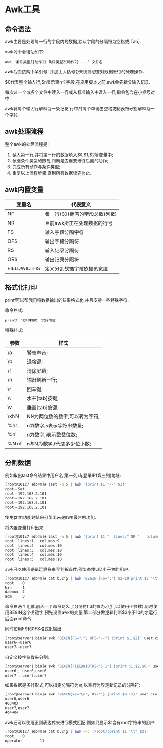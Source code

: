 # Awk工具

## 命令语法

awk主要是处理每一行的字段内的数据,默认字段的分隔符为空格或[Tab].

awk的命令语法如下:

`awk '条件类型1{动作1} 条件类型2{动作2} ...' 文件名`

awk后面接两个单引号''并加上大括号{}来设置想要对数据进行的处理操作.

\$0代表整个输入行,$n表示第n个字段.在应用脚本之前,awk会先拆分输入记录.

每次从一个或多个文件中读入一行或从标准输入中读入一行,指令包含在小括号对中.

awk将每个输入行解释为一条记录,行中的每个单词由空格或制表符分割解释为一个字段.



## awk处理流程

整个awk的处理流程是:

1. 读入第一行,并将第一行的数据填入\$0,\$1,\$2等变量中;
2. 依据条件类型的限制,判断是否需要进行后面的动作;
3. 完成所有动作与条件类型;
4. 重复以上流程步骤,直到所有数据读完为止.



## awk内置变量

| **变量名**  | **代表意义**                   |
| ----------- | ------------------------------ |
| NF          | 每一行($0)拥有的字段总数(列数) |
| NR          | 目前awk所正在处理数据的行号    |
| FS          | 输入字段分隔字符               |
| OFS         | 输出字段分隔符                 |
| RS          | 输入记录分隔符                 |
| ORS         | 输出记录分隔符                 |
| FIELDWIDTHS | 定义分割数据字段依据的宽度     |



## 格式化打印

printf可以帮我们将数据输出的结果格式化,并且支持一些特殊字符.

命令格式:

`printf '打印样式' 实际内容`

特殊样式:

| 参数  | 样式                           |
| ----- | ------------------------------ |
| \a    | 警告声音;                      |
| \b    | 退格键;                        |
| \f    | 清除屏幕;                      |
| \n    | 输出到新一行;                  |
| \r    | 回车键;                        |
| \t    | 水平[tab]按键;                 |
| \v    | 垂直[tab]按键;                 |
| \xNN  | NN为两位数的数字,可以转为字符; |
| %ns   | n为数字,s表示字符串数量;       |
| %ni   | n为数字,i表示整数位数;         |
| %N.nf | n与N为数字,f代表多少位小数;    |



## 分割数据

例如取出last命令结果中用户名(第一列)与登录IP(第三列)地址:

```sh
[root@101c7 sdb4m]# last -n 5 | awk '{print $1 "--" $3}'
root--Sat
root--192.168.2.101
root--192.168.2.101
root--192.168.2.101
root--192.168.2.101
```

使用print功能键结果打印出来是awk最常用功能.

将内置变量打印出来:

```sh
[root@101c7 sdb4m]# last -n 5 | awk '{print $1 "  lines:" NR "   columes:" NF}'
root  lines:1   columes:9
root  lines:2   columes:10
root  lines:3   columes:10
root  lines:4   columes:10
root  lines:5   columes:10
```

awk可以使用逻辑运算符来写判断条件.例如查找UID小于10的用户:

```sh
[root@101c7 sdb4m]# cat b.cfg | awk 'BEGIN {FS=":"} $3<10{print $1 "\t" $3}'
root    0
bin     1
daemon  2
adm     3
```

命令由两个组成,前面一个命令定义了分隔符FS的值为:(也可以使用-F参数),同时使用BEGIN这个关键字,预先设置awk的变量.第二部分做逻辑判断$3小于10的才运行后面print命令.

同时使用FS和OFS格式化输出:

```sh
[root@server1 bin]# awk 'BEGIN{FS=","; OFS="--"} {print $1,$2}' user.csv 
user6--user6
user7--user7
```

自定义按字符数来分割:

```sh
[root@server1 bin]# awk 'BEGIN{FIELDWIDTHS="5 1"} {print $1,$2,$0}' user.csv 
user6 , user6,user6
user7 , user7,user7
```

如果数据是多行形式,可以指定分隔符为\n,以空行为界定新记录的分隔符:

```sh
[root@server1 bin]# awk 'BEGIN{FS="\n"; RS=""} {print $0 $2}' user.csv 
user6,user6
403403
user7,user7
404404
```

awk还可以使用正则表达式来进行模式匹配.例如只显示$1含有root字符串的用户:

```sh
[root@101c7 sdb4m]# cat b.cfg | awk -F: '/root/{print $1 "\t" $3}'
root    0
operator        11
```



 

 

 